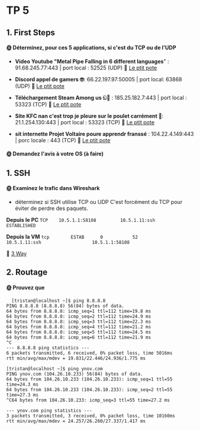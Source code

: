 # TP 5

## 1. First Steps

#### 🌞 Déterminez, pour ces 5 applications, si c'est du TCP ou de l'UDP

- **Video Youtube "Metal Pipe Falling in 6 different languages**" : 91.68.245.77:443 | port local : 52525 (UDP) 🦈 [Le ptit pote](TP5_service_1.pcapng)

- **Discord appel de gamers 🤓**: 66.22.197.97:50005 | port local: 63868 (UDP) 🦈 [Le ptit pote](TP5_service_2.pcapng) 

- **Téléchargement Steam Among us ඞ🔪** : 185.25.182.7:443 | port local : 53323 (TCP) 🦈 [Le ptit pote](TP5_service_3.pcapng)

- **Site KFC nan c'est trop je pleure sur le poulet carrément 🍗**: 21.1.254.130:443 | port local : 53323 (TCP) 🦈 [Le ptit pote](TP5_service_4.pcapng)

- **sit internette Projet Voltaire poure apprendr franssé** : 104.22.4.149:443 | porc locale : 443 (TCP) 🦈 [Le ptit pote](TP5_service_5.pcapng)

#### 🌞 Demandez l'avis à votre OS (à faire)

## 1. SSH

#### 🌞 Examinez le trafic dans Wireshark

- déterminez si SSH utilise TCP ou UDP
C'est forcément du TCP pour éviter de perdre des paquets.

**Depuis le PC**
  ```TCP    10.5.1.1:58108         10.5.1.11:ssh          ESTABLISHED```


**Depuis la VM**
  ```tcp        ESTAB      0           52                                 10.5.1.11:ssh                   10.5.1.1:58108```

  🦈 [3 Way](tp5_3_way.pcapng)

## 2. Routage

#### 🌞 Prouvez que

```console
  [tristan@localhost ~]$ ping 8.8.8.8
PING 8.8.8.8 (8.8.8.8) 56(84) bytes of data.
64 bytes from 8.8.8.8: icmp_seq=1 ttl=112 time=19.8 ms
64 bytes from 8.8.8.8: icmp_seq=2 ttl=112 time=24.9 ms
64 bytes from 8.8.8.8: icmp_seq=3 ttl=112 time=22.3 ms
64 bytes from 8.8.8.8: icmp_seq=4 ttl=112 time=21.2 ms
64 bytes from 8.8.8.8: icmp_seq=5 ttl=112 time=24.5 ms
64 bytes from 8.8.8.8: icmp_seq=6 ttl=112 time=21.9 ms
^C
--- 8.8.8.8 ping statistics ---
6 packets transmitted, 6 received, 0% packet loss, time 5016ms
rtt min/avg/max/mdev = 19.831/22.446/24.936/1.775 ms
```

```console
[tristan@localhost ~]$ ping ynov.com
PING ynov.com (104.26.10.233) 56(84) bytes of data.
64 bytes from 104.26.10.233 (104.26.10.233): icmp_seq=1 ttl=55 time=24.3 ms
64 bytes from 104.26.10.233 (104.26.10.233): icmp_seq=2 ttl=55 time=27.3 ms
^C64 bytes from 104.26.10.233: icmp_seq=3 ttl=55 time=27.2 ms

--- ynov.com ping statistics ---
3 packets transmitted, 3 received, 0% packet loss, time 10160ms
rtt min/avg/max/mdev = 24.257/26.260/27.337/1.417 ms
```